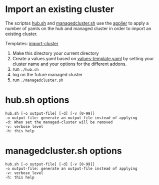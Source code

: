 # Import an existing cluster

The scriptss [hub.sh](./import-cluster/hub.sh) and [managedcluster.sh](./import-cluster/managedcluster.sh) use the [applier](https://github.com/open-cluster-management/library-go/blob/master/docs/applier.md) to apply a number of yamls on the hub and managed cluster in order to import an existing cluster.

Templates: [import-cluster](./import-cluster)

1. Make this directory your current directory
2. Create a values.yaml based on [values-template.yaml](./import-cluster/values-template.yaml) by setting your cluster name and your options for the different addons.
3. run `./hub.sh`
4. log on the future managed cluster
5. run `./managedcluster.sh`

# hub.sh options

```
hub.sh [-o output-file] [-d] [-v [0-99]]
-o output-file: generate an output-file instead of applying
-d: When set the managed-cluster will be removed
-v: verbose level
-h: this help
```

# managedcluster.sh options

```
hub.sh [-o output-file] [-d] [-v [0-99]]
-o output-file: generate an output-file instead of applying
-v: verbose level
-h: this help
```
